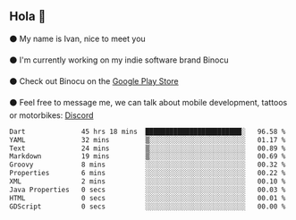 ## Hola 🌇

⚫ My name is Ivan, nice to meet you

⚫ I'm currently working on my indie software brand Binocu

⚫ Check out Binocu on the [Google Play Store](https://play.google.com/store/apps/dev?id=8134108822411179352)

⚫ Feel free to message me, we can talk about mobile development, tattoos or motorbikes: [Discord](https://discord.com/invite/M4wTh36A3N)

<!--START_SECTION:waka-->

```txt
Dart              45 hrs 18 mins  ████████████████████████░   96.58 %
YAML              32 mins         ▒░░░░░░░░░░░░░░░░░░░░░░░░   01.17 %
Text              24 mins         ▒░░░░░░░░░░░░░░░░░░░░░░░░   00.89 %
Markdown          19 mins         ▒░░░░░░░░░░░░░░░░░░░░░░░░   00.69 %
Groovy            8 mins          ░░░░░░░░░░░░░░░░░░░░░░░░░   00.32 %
Properties        6 mins          ░░░░░░░░░░░░░░░░░░░░░░░░░   00.22 %
XML               2 mins          ░░░░░░░░░░░░░░░░░░░░░░░░░   00.10 %
Java Properties   0 secs          ░░░░░░░░░░░░░░░░░░░░░░░░░   00.03 %
HTML              0 secs          ░░░░░░░░░░░░░░░░░░░░░░░░░   00.01 %
GDScript          0 secs          ░░░░░░░░░░░░░░░░░░░░░░░░░   00.00 %
```

<!--END_SECTION:waka-->
